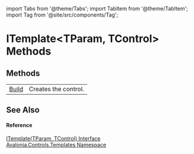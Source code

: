 import Tabs from '@theme/Tabs'; 
import TabItem from '@theme/TabItem'; 
import Tag from '@site/src/components/Tag'; 

# ITemplate&lt;TParam, TControl&gt; Methods




## Methods
<table>
<tr>
<td><a href="M_Avalonia_Controls_Templates_ITemplate_2_Build">Build</a></td>
<td>Creates the control.</td>
</tr>
</table>

## See Also


#### Reference
<a href="T_Avalonia_Controls_Templates_ITemplate_2">ITemplate(TParam, TControl) Interface</a>  
<a href="N_Avalonia_Controls_Templates">Avalonia.Controls.Templates Namespace</a>  
